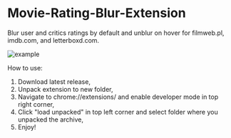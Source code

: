 # Movie-Rating-Blur-Extension
Blur user and critics ratings by default and unblur on hover for filmweb.pl, imdb.com, and letterboxd.com.

![example](https://i.imgur.com/SKjcS6m.gif)

How to use:

1) Download latest release,
2) Unpack extension to new folder,
3) Navigate to chrome://extensions/ and enable developer mode in top right corner,
4) Click "load unpacked" in top left corner and select folder where you unpacked the archive,
5) Enjoy!
